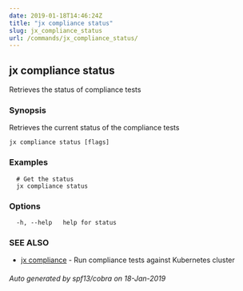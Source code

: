 ```yaml
---
date: 2019-01-18T14:46:24Z
title: "jx compliance status"
slug: jx_compliance_status
url: /commands/jx_compliance_status/
---
```

## jx compliance status

Retrieves the status of compliance tests

### Synopsis

Retrieves the current status of the compliance tests

```
jx compliance status [flags]
```

### Examples

```
  # Get the status
  jx compliance status
```

### Options

```
  -h, --help   help for status
```

### SEE ALSO

* [jx compliance](/commands/jx_compliance/)	 - Run compliance tests against Kubernetes cluster

###### Auto generated by spf13/cobra on 18-Jan-2019
